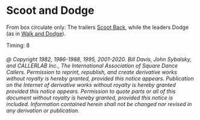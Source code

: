 
# Scoot and Dodge

From box circulate only: The trailers [Scoot Back](../ms/scoot_back.md), 
while the leaders Dodge (as in [Walk and Dodge](../ms/walk_and_dodge.md)).

Timing: 8

###### @ Copyright 1982, 1986-1988, 1995, 2001-2020. Bill Davis, John Sybalsky, and CALLERLAB Inc., The International Association of Square Dance Callers. Permission to reprint, republish, and create derivative works without royalty is hereby granted, provided this notice appears. Publication on the Internet of derivative works without royalty is hereby granted provided this notice appears. Permission to quote parts or all of this document without royalty is hereby granted, provided this notice is included. Information contained herein shall not be changed nor revised in any derivation or publication.
